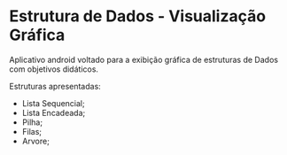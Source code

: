 
# Estrutura de Dados - Visualização Gráfica

Aplicativo android voltado para a exibição gráfica de estruturas de Dados com objetivos didáticos.

Estruturas apresentadas:
- Lista Sequencial;
- Lista Encadeada;
- Pilha;
- Filas;
- Arvore;

[](https://github.com/yrflx/EstruturadeDadosAnimacoes/blob/master/estruturas.apk "Apk Download")
